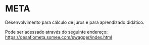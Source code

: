 # META
Desenvolvimento para cálculo de juros e para aprendizado didático.

Pode ser acessado através do seguinte endereço: https://desafiometa.somee.com/swagger/index.html
